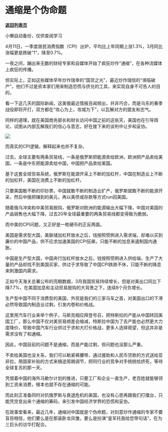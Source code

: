 # 通缩是个伪命题

[**返回列表页**](/gzh/政事堂2019)

小懒自动备份，仅供查阅学习

4月11日，一季度居民消费指数（CPI）出炉，平均比上年同期上涨1.3%，3月同比涨幅更是跌破“1”，降至0.7%。

一夜之间，蹦出来无数的财经专家和自媒体开始了疯狂炒作“通缩”，在各种流媒体上疯狂的传播。

但实际上，正如这些媒体早年炒作瑞幸的“国货之光”，最近炒作瑞信的“濒临破产”，他们不过是资本家们用来制造恐慌与挤兑的工具，来实现自身不可告人的目的。

看一下这几天的国际新闻，这美俄最近情报丑闻频出，并非巧合，而是乌东的春季战役即将开打，双方都在“攻心为上，攻城为下”，以瓦解对方的盟友和志气。

同样的道理，就在美国商务部长和财长访问中国之前的这些天，美国也在引导舆论，试图从内部瓦解我们的信心与意志，好在接下来的谈判中让步和妥协。

![](https://mmbiz.qpic.cn/mmbiz_jpg/rxhS23yu8cN5Pj7duU2awfWSRzYveV3THBQf3YdGKASNaXqbrwnlN48TKticqMZbHQN1rNKQK4mev2UKqhBh0Ig/640?wx_fmt=jpeg)

而真实的CPI逻辑，解释起来也并不复杂。

过去，全球主要有两条贸易线，一条是俄罗斯把能源卖给欧洲，欧洲把产品卖给美国，一条是中东把能源卖给中国，中国把产品卖给美国。

基于这套全球贸易系统，俄罗斯在能源开采上不断的加杠杆，中国在制造业上不断的加杠杆，美国在消费上不断的加杠杆。  

只要美国敢不断的印钞票，中国就敢不断的制造业扩产，俄罗斯就敢不断的能源开采，然后中俄把赚到的美元，再以美债或存款等方式run回美国。

随着俄乌冲突和中美贸易脱钩，俄罗斯对欧洲的能源输出大幅下降，中国对美国的产品销售也大幅下降，过去20年全球最重要的两条贸易线都变得极为脆弱。

而中美的CPI问题，又正好是一枚硬币的正反两面。

美国是需求型大国，美联储加杠杆放水之后，钱按照惯例进入需求端，却难以买到廉价的中国产品，供不应求加速美国的CPI狂飙，只能不断的加息来遏制国内通胀。

中国是生产型大国，中国央行加杠杆放水之后，钱按照惯例进入供给端，生产了大量的产品却找不到美国买家，供过于求导致了中国CPI跌跌不休，只能不断的降息来刺激国内需求。

正如今天海关总署公布的亮眼数据，3月我国贸易持续增长，但是对美出口同比下降7.7%，在美国加息和主动贸易脱钩的大背景之下，连续8个月负增长。

生产型中国不同于消费型的美国，外贸是我们的三家马车之首，对美国出口的下滑必然导致国内制造业过剩，引发内卷和价格战。

这里用汽车行业来举个例子，马斯克相应拜登号召，把特斯拉的产能从中国转回美国工厂，那么中国不仅对美贸易顺差会缩减，特斯拉中国为了去产能也必然更大力度降价，导致中国汽车行业供过于求和大打价格战，更多人选择观望，但这并非是需求没有了和通缩。

因此，中国目前的问题不是通缩，而是产能过剩，但问题也没那么严重。

不卖给美国也没关系，我们可以勒紧裤腰带，通过援助和人民币贷款的方式送给亚非拉，用国家补贴的方式来搞逆周期调节，把同行业的竞争对手统统给挤死，等待全球复苏的那一天。

凭借着中国的海外马歇尔计划的推进，只要工厂和企业一直生产，老百姓就能够领到工资来消费，根本也就不存在通缩的可能。  

而此刻正准备同时对抗俄罗斯与衰退危机的美国，也没有心思再跟我们打擂台，只能凭空变出来个通缩的筹码，来引发中国经济学界的恐慌和妥协。

在政事堂看来，最近几年，通缩对中国就是个伪命题，对刻意炒作通缩的专家不要盲目相信，他们要么是在那装卧龙凤雏，要么是扮演“皇军托我给您带句话”，在为三巨头的访华打配合。

